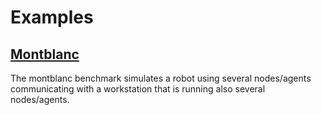 # Examples

## [Montblanc](https://github.com/dimas-fw/examples/tree/main/montblanc)

The montblanc benchmark simulates a robot using several nodes/agents communicating
with a workstation that is running also several nodes/agents.
